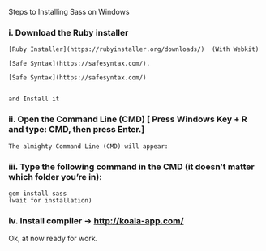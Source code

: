 Steps to Installing Sass on Windows
### i. Download the Ruby installer 
	[Ruby Installer](https://rubyinstaller.org/downloads/)  (With Webkit)
	
	[Safe Syntax](https://safesyntax.com/).
	
	[Safe Syntax](https://safesyntax.com/)
	
	
	and Install it
### ii. Open the Command Line (CMD) [ Press Windows Key + R and type: CMD, then press Enter.]
	The almighty Command Line (CMD) will appear:
### iii. Type the following command in the CMD (it doesn’t matter which folder you’re in):
	gem install sass
	(wait for installation)

### iv. Install compiler -> http://koala-app.com/

Ok, at now ready for work.
